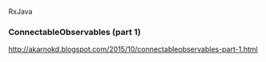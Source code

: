 RxJava



###  ConnectableObservables (part 1) 
http://akarnokd.blogspot.com/2015/10/connectableobservables-part-1.html

